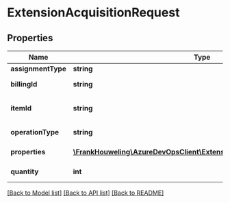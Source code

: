 # ExtensionAcquisitionRequest

## Properties
Name | Type | Description | Notes
------------ | ------------- | ------------- | -------------
**assignmentType** | **string** | How the item is being assigned | [optional] 
**billingId** | **string** | The id of the subscription used for purchase | [optional] 
**itemId** | **string** | The marketplace id (publisherName.extensionName) for the item | [optional] 
**operationType** | **string** | The type of operation, such as install, request, purchase | [optional] 
**properties** | [**\FrankHouweling\AzureDevOpsClient\ExtensionManagement\Model\JObject**](JObject.md) | Additional properties which can be added to the request. | [optional] 
**quantity** | **int** | How many licenses should be purchased | [optional] 

[[Back to Model list]](../README.md#documentation-for-models) [[Back to API list]](../README.md#documentation-for-api-endpoints) [[Back to README]](../README.md)


